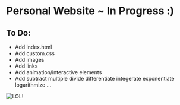 # Personal Website  ~ In Progress :)

## To Do:
- Add index.html
- Add custom.css
- Add images
- Add links
- Add animation/interactive elements
- Add subtract multiple divide differentiate integerate exponentiate logarithmize ...

![LOL!](\<3.jpg "LOL!")